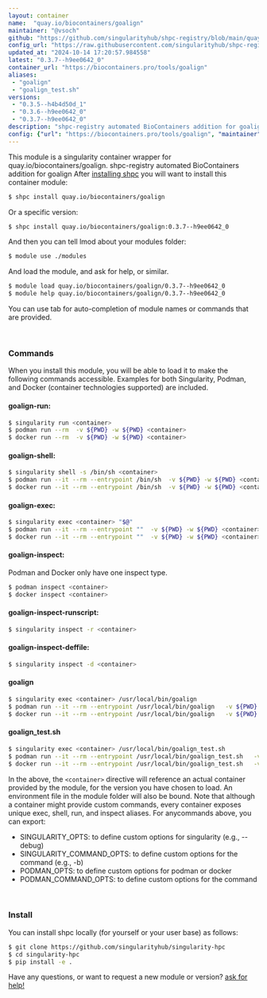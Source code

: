 ```yaml
---
layout: container
name:  "quay.io/biocontainers/goalign"
maintainer: "@vsoch"
github: "https://github.com/singularityhub/shpc-registry/blob/main/quay.io/biocontainers/goalign/container.yaml"
config_url: "https://raw.githubusercontent.com/singularityhub/shpc-registry/main/quay.io/biocontainers/goalign/container.yaml"
updated_at: "2024-10-14 17:20:57.984558"
latest: "0.3.7--h9ee0642_0"
container_url: "https://biocontainers.pro/tools/goalign"
aliases:
 - "goalign"
 - "goalign_test.sh"
versions:
 - "0.3.5--h4b4d50d_1"
 - "0.3.6--h9ee0642_0"
 - "0.3.7--h9ee0642_0"
description: "shpc-registry automated BioContainers addition for goalign"
config: {"url": "https://biocontainers.pro/tools/goalign", "maintainer": "@vsoch", "description": "shpc-registry automated BioContainers addition for goalign", "latest": {"0.3.7--h9ee0642_0": "sha256:fabebc9f56a370b4577ff163fd213646f53e6f43ffa64745cf8ed13b7b7208e4"}, "tags": {"0.3.5--h4b4d50d_1": "sha256:6e4e94a717a283c00bcedb937a6d4a38939253f0124e52225a29b341b0cde1dd", "0.3.6--h9ee0642_0": "sha256:2279c6da8d61d3e2c55fda80ecc6aeb595ebd525867b787800d40d032db42012", "0.3.7--h9ee0642_0": "sha256:fabebc9f56a370b4577ff163fd213646f53e6f43ffa64745cf8ed13b7b7208e4"}, "docker": "quay.io/biocontainers/goalign", "aliases": {"goalign": "/usr/local/bin/goalign", "goalign_test.sh": "/usr/local/bin/goalign_test.sh"}}
---
```


This module is a singularity container wrapper for quay.io/biocontainers/goalign.
shpc-registry automated BioContainers addition for goalign
After [installing shpc](#install) you will want to install this container module:


```bash
$ shpc install quay.io/biocontainers/goalign
```

Or a specific version:

```bash
$ shpc install quay.io/biocontainers/goalign:0.3.7--h9ee0642_0
```

And then you can tell lmod about your modules folder:

```bash
$ module use ./modules
```

And load the module, and ask for help, or similar.

```bash
$ module load quay.io/biocontainers/goalign/0.3.7--h9ee0642_0
$ module help quay.io/biocontainers/goalign/0.3.7--h9ee0642_0
```

You can use tab for auto-completion of module names or commands that are provided.

<br>

### Commands

When you install this module, you will be able to load it to make the following commands accessible.
Examples for both Singularity, Podman, and Docker (container technologies supported) are included.

#### goalign-run:

```bash
$ singularity run <container>
$ podman run --rm  -v ${PWD} -w ${PWD} <container>
$ docker run --rm  -v ${PWD} -w ${PWD} <container>
```

#### goalign-shell:

```bash
$ singularity shell -s /bin/sh <container>
$ podman run --it --rm --entrypoint /bin/sh  -v ${PWD} -w ${PWD} <container>
$ docker run --it --rm --entrypoint /bin/sh  -v ${PWD} -w ${PWD} <container>
```

#### goalign-exec:

```bash
$ singularity exec <container> "$@"
$ podman run --it --rm --entrypoint ""  -v ${PWD} -w ${PWD} <container> "$@"
$ docker run --it --rm --entrypoint ""  -v ${PWD} -w ${PWD} <container> "$@"
```

#### goalign-inspect:

Podman and Docker only have one inspect type.

```bash
$ podman inspect <container>
$ docker inspect <container>
```

#### goalign-inspect-runscript:

```bash
$ singularity inspect -r <container>
```

#### goalign-inspect-deffile:

```bash
$ singularity inspect -d <container>
```


#### goalign

```bash
$ singularity exec <container> /usr/local/bin/goalign
$ podman run --it --rm --entrypoint /usr/local/bin/goalign   -v ${PWD} -w ${PWD} <container> -c " $@"
$ docker run --it --rm --entrypoint /usr/local/bin/goalign   -v ${PWD} -w ${PWD} <container> -c " $@"
```


#### goalign_test.sh

```bash
$ singularity exec <container> /usr/local/bin/goalign_test.sh
$ podman run --it --rm --entrypoint /usr/local/bin/goalign_test.sh   -v ${PWD} -w ${PWD} <container> -c " $@"
$ docker run --it --rm --entrypoint /usr/local/bin/goalign_test.sh   -v ${PWD} -w ${PWD} <container> -c " $@"
```



In the above, the `<container>` directive will reference an actual container provided
by the module, for the version you have chosen to load. An environment file in the
module folder will also be bound. Note that although a container
might provide custom commands, every container exposes unique exec, shell, run, and
inspect aliases. For anycommands above, you can export:

 - SINGULARITY_OPTS: to define custom options for singularity (e.g., --debug)
 - SINGULARITY_COMMAND_OPTS: to define custom options for the command (e.g., -b)
 - PODMAN_OPTS: to define custom options for podman or docker
 - PODMAN_COMMAND_OPTS: to define custom options for the command

<br>

### Install

You can install shpc locally (for yourself or your user base) as follows:

```bash
$ git clone https://github.com/singularityhub/singularity-hpc
$ cd singularity-hpc
$ pip install -e .
```

Have any questions, or want to request a new module or version? [ask for help!](https://github.com/singularityhub/singularity-hpc/issues)